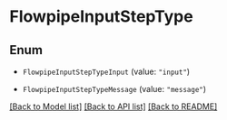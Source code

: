 # FlowpipeInputStepType

## Enum


* `FlowpipeInputStepTypeInput` (value: `"input"`)

* `FlowpipeInputStepTypeMessage` (value: `"message"`)


[[Back to Model list]](../README.md#documentation-for-models) [[Back to API list]](../README.md#documentation-for-api-endpoints) [[Back to README]](../README.md)


